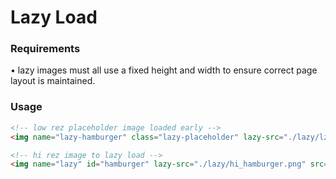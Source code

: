 # Lazy Load

### Requirements
• lazy images must all use a fixed height and width to ensure correct page layout is maintained.

### Usage
```html
<!-- low rez placeholder image loaded early -->
<img name="lazy-hamburger" class="lazy-placeholder" lazy-src="./lazy/lz_hamburger.png" src="" \>

<!-- hi rez image to lazy load -->
<img name="lazy" id="hamburger" lazy-src="./lazy/hi_hamburger.png" src="" \>
```